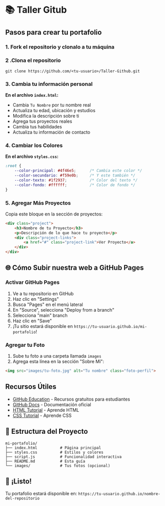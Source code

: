 # 📚 Taller Gitub

## Pasos para crear tu portafolio
### 1. Fork el repositorio y clonalo a tu máquina
### 2 .Clona el repositorio
```
git clone https://github.com/<tu-usuario>/Taller-Github.git
```
### 3. Cambia tu información personal
**En el archivo `index.html`:**
- Cambia `Tu Nombre` por tu nombre real
- Actualiza tu edad, ubicación y estudios
- Modifica la descripción sobre ti
- Agrega tus proyectos reales
- Cambia tus habilidades
- Actualiza tu información de contacto

### 4. Cambiar los Colores

**En el archivo `styles.css`:**
```css
:root {
    --color-principal: #4f46e5;      /* Cambia este color */
    --color-secundario: #f59e0b;     /* Y este también */
    --color-texto: #1f2937;          /* Color del texto */
    --color-fondo: #ffffff;          /* Color de fondo */
}
```

 ### 5. Agregar Más Proyectos

Copia este bloque en la sección de proyectos:
```html
<div class="project">
    <h3>Nombre de tu Proyecto</h3>
    <p>Descripción de lo que hace tu proyecto</p>
    <div class="project-links">
        <a href="#" class="project-link">Ver Proyecto</a>
    </div>
</div>
```

## 🌐 Cómo Subir nuestra web a GitHub Pages 

### Activar GitHub Pages
1. Ve a tu repositorio en GitHub
2. Haz clic en "Settings"
3. Busca "Pages" en el menú lateral
4. En "Source", selecciona "Deploy from a branch"
5. Selecciona "main" branch
6. Haz clic en "Save"
7. ¡Tu sitio estará disponible en `https://tu-usuario.github.io/mi-portafolio`!

### Agregar tu Foto
1. Sube tu foto a una carpeta llamada `images`
2. Agrega esta línea en la sección "Sobre Mí":
```html
<img src="images/tu-foto.jpg" alt="Tu nombre" class="foto-perfil">
```


## Recursos Útiles
- [GitHub Education](https://education.github.com) - Recursos gratuitos para estudiantes
- [GitHub Docs](https://docs.github.com) - Documentación oficial
- [HTML Tutorial](https://www.w3schools.com/html/) - Aprende HTML
- [CSS Tutorial](https://www.w3schools.com/css/) - Aprende CSS

## 📝 Estructura del Proyecto

```
mi-portafolio/
├── index.html          # Página principal
├── styles.css          # Estilos y colores
├── script.js           # Funcionalidad interactiva
├── README.md           # Esta guía
└── images/             # Tus fotos (opcional)
```

## 🎉 ¡Listo!

Tu portafolio estará disponible en:
`https://tu-usuario.github.io/nombre-del-repositorio`

